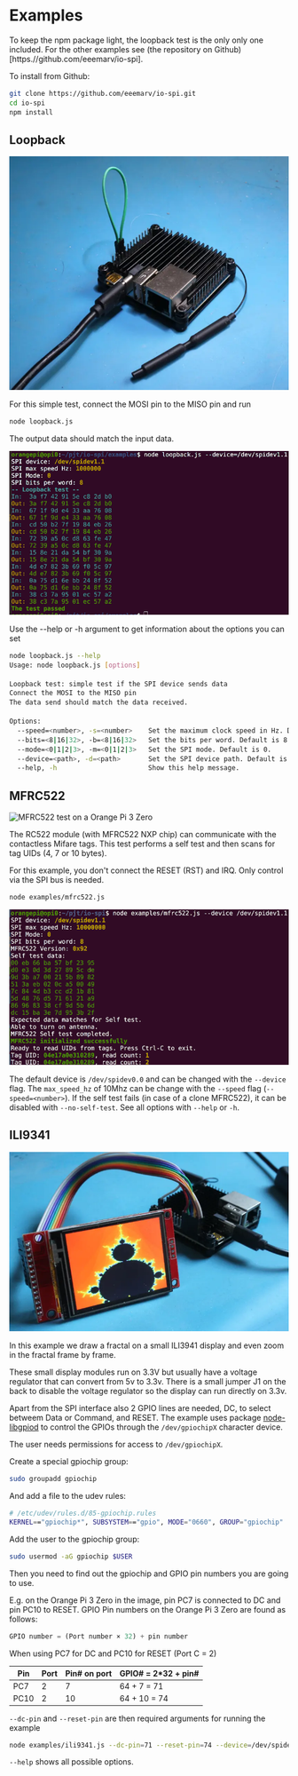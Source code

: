 # Examples

To keep the npm package light, the loopback test is the only only one included. For the other examples see (the repository on Github)[https.//github.com/eeemarv/io-spi].

To install from Github:

```bash
git clone https://github.com/eeemarv/io-spi.git
cd io-spi
npm install
```

## Loopback

![Loopback test on a Orange Pi 3 Zero](https://raw.githubusercontent.com/eeemarv/io-spi/main/images/opiz3_loopback.webp)

For this simple test, connect the MOSI pin to the
MISO pin and run

```bash
node loopback.js
```

The output data should match the input data.

![Loopback Test Terminal](https://raw.githubusercontent.com/eeemarv/io-spi/main/images/loopback.png)

Use the --help or -h argument to get information about the
options you can set

```bash
node loopback.js --help
Usage: node loopback.js [options]

Loopback test: simple test if the SPI device sends data
Connect the MOSI to the MISO pin
The data send should match the data received.

Options:
  --speed=<number>, -s=<number>    Set the maximum clock speed in Hz. Default is 1_000_000 (1MHz).
  --bits=<8|16|32>, -b=<8|16|32>   Set the bits per word. Default is 8.
  --mode=<0|1|2|3>, -m=<0|1|2|3>   Set the SPI mode. Default is 0.
  --device=<path>, -d=<path>       Set the SPI device path. Default is /dev/spidev0.0.
  --help, -h                       Show this help message.
```

## MFRC522

![MFRC522 test on a Orange Pi 3 Zero](https://raw.githubusercontent.com/eeemarv/io-spi/main/images/opiz3_mfrc522.webp)

The RC522 module (with MFRC522 NXP chip) can
communicate with the contactless Mifare tags.
This test performs a self test and then scans for
tag UIDs (4, 7 or 10 bytes).

For this example, you don't connect the RESET (RST) and IRQ. Only control via the SPI bus is needed.

```bash
node examples/mfrc522.js
```

![MFRC522 Test Terminal](https://raw.githubusercontent.com/eeemarv/io-spi/main/images/mfrc522.png)


The default device is `/dev/spidev0.0` and can be changed
with the `--device` flag. The `max_speed_hz` of 10Mhz can be change with the `--speed` flag (`--speed=<number>`). If the
self test fails (in case of a clone MFRC522), it can be
disabled with `--no-self-test`. See all options with `--help` or `-h`.


## ILI9341

![Loopback test on a Orange Pi 3 Zero](https://raw.githubusercontent.com/eeemarv/io-spi/main/images/opiz3_ili9341.webp)

In this example we draw a fractal on a small ILI3941
display and even zoom in the fractal frame by frame.

These small display modules run on 3.3V but usually
have a voltage regulator that can convert from 5v to 3.3v.
There is a small jumper J1 on the back to disable the
voltage regulator so the display can run directly on 3.3v.

Apart from the SPI interface also 2 GPIO lines are needed, DC, to select betweem Data or Command, and RESET.
The example uses package [node-libgpiod](https://www.npmjs.com/package/node-libgpiod) to control the GPIOs through the
`/dev/gpiochipX` character device.

The user needs permissions for access to `/dev/gpiochipX`.

Create a special gpiochip group:

```bash
sudo groupadd gpiochip
```

And add a file to the udev rules:

```bash
# /etc/udev/rules.d/85-gpiochip.rules
KERNEL=="gpiochip*", SUBSYSTEM=="gpio", MODE="0660", GROUP="gpiochip"
```

Add the user to the gpiochip group:

```bash
sudo usermod -aG gpiochip $USER
```
Then you need to find out the gpiochip and  GPIO pin numbers you are going to use.

E.g. on the Orange Pi 3 Zero in the image, pin PC7 is connected to DC and pin PC10 to RESET.
GPIO Pin numbers on the Orange Pi 3 Zero are found as follows:

```typescript
GPIO number = (Port number × 32) + pin number
```

When using PC7 for DC and PC10 for RESET (Port C = 2)

| Pin  | Port | Pin# on port | GPIO# = 2\*32 + pin# |
| ---- | ---- | ------------ | -------------------- |
| PC7  | 2    | 7            | 64 + 7 = 71          |
| PC10 | 2    | 10           | 64 + 10 = 74         |

`--dc-pin` and `--reset-pin` are then required arguments for running the example

```bash
node examples/ili9341.js --dc-pin=71 --reset-pin=74 --device=/dev/spidev1.1 --frames=24
```

`--help` shows all possible options.
